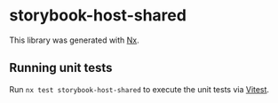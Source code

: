 # storybook-host-shared

This library was generated with [Nx](https://nx.dev).

## Running unit tests

Run `nx test storybook-host-shared` to execute the unit tests via [Vitest](https://vitest.dev/).

